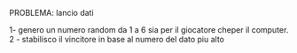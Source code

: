 PROBLEMA: lancio dati

1- genero un numero random da 1 a 6 sia per il giocatore cheper il computer.
2 - stabilisco il vincitore in base al numero del dato piu alto